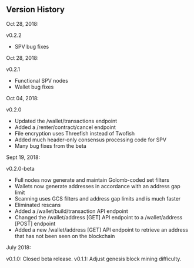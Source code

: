 Version History
---------------

Oct 28, 2018:

v0.2.2
- SPV bug fixes

Oct 28, 2018:

v0.2.1
- Functional SPV nodes
- Wallet bug fixes

Oct 04, 2018:

v0.2.0
- Updated the /wallet/transactions endpoint
- Added a /renter/contract/cancel endpoint
- File encryption uses Threefish instead of Twofish
- Added much header-only consensus processing code for SPV
- Many bug fixes from the beta

Sept 19, 2018:

v0.2.0-beta
- Full nodes now generate and maintain Golomb-coded set filters
- Wallets now generate addresses in accordance with an address gap limit
- Scanning uses GCS filters and address gap limits and is much faster
- Eliminated rescans
- Added a /wallet/build/transaction API endpoint
- Changed the /wallet/address [GET] API endpoint to a /wallet/address [POST] endpoint
- Added a new /wallet/address [GET] API endpoint to retrieve an address that has not been seen on the blockchain

July 2018:

v0.1.0: Closed beta release.
v0.1.1: Adjust genesis block mining difficulty.
